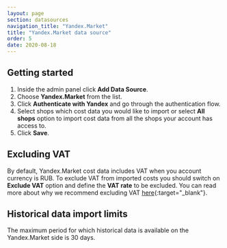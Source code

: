 ```yaml
---
layout: page
section: datasources
navigation_title: "Yandex.Market"
title: "Yandex.Market data source"
order: 5
date: 2020-08-18
---
```


## Getting started

1. Inside the admin panel click **Add Data Source**.
2. Choose **Yandex.Market** from the list.
3. Click **Authenticate with Yandex** and go through the authentication flow.
4. Select shops which cost data you would like to import or select **All shops** option to import cost data from all the shops your account has access to.
5. Click **Save**.

## Excluding VAT

By default, Yandex.Market cost data includes VAT when you account currency is RUB. To exclude VAT from imported costs you should switch on **Exclude VAT** option and define the **VAT rate** to be excluded. You can read more about why we recommend excluding VAT [here](/ga-datasources/#vat-handling){:target="_blank"}.

## Historical data import limits

The maximum period for which historical data is available on the Yandex.Market side is 30 days.
